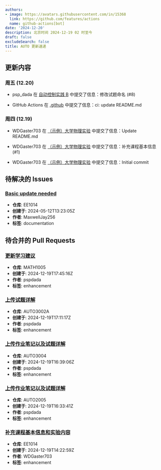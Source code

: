 ```yaml
---
authors:
- image: https://avatars.githubusercontent.com/in/15368
  link: https://github.com/features/actions
  name: github-actions[bot]
date: '2024-12-20'
description: 北京时间 2024-12-19 02 时至今
draft: false
excludeSearch: false
title: AUTO 更新速递
---
```


## 更新内容

### 周五 (12.20)

- psp_dada 在 [自动控制实践 B](https://github.com/HITSZ-OpenAuto/AUTO3002B) 中提交了信息：修改试题命名 (#8)

- GitHub Actions 在 [.github](https://github.com/HITSZ-OpenAuto/.github) 中提交了信息：ci: update README.md

### 周四 (12.19)

- WDGaster703 在 [（示例）大学物理实验](https://github.com/HITSZ-OpenAuto/EE2004) 中提交了信息：Update README.md

- WDGaster703 在 [（示例）大学物理实验](https://github.com/HITSZ-OpenAuto/EE2004) 中提交了信息：补充课程基本信息 (#1)

- WDGaster703 在 [（示例）大学物理实验](https://github.com/HITSZ-OpenAuto/EE2004) 中提交了信息：Initial commit

## 待解决的 Issues

### [Basic update needed](https://github.com/HITSZ-OpenAuto/EE1014/issues/1)

- **仓库**: EE1014
- **创建于**: 2024-05-12T13:23:05Z
- **作者**: MaxwellJay256
- **标签**: documentation

## 待合并的 Pull Requests

### [更新学习建议](https://github.com/HITSZ-OpenAuto/MATH1005/pull/10)

- **仓库**: MATH1005
- **创建于**: 2024-12-19T17:45:16Z
- **作者**: pspdada
- **标签**: enhancement

### [上传试题详解](https://github.com/HITSZ-OpenAuto/AUTO3002A/pull/20)

- **仓库**: AUTO3002A
- **创建于**: 2024-12-19T17:11:17Z
- **作者**: pspdada
- **标签**: enhancement

### [上传作业笔记以及试题详解](https://github.com/HITSZ-OpenAuto/AUTO3004/pull/8)

- **仓库**: AUTO3004
- **创建于**: 2024-12-19T16:39:06Z
- **作者**: pspdada
- **标签**: enhancement

### [上传作业笔记以及试题详解](https://github.com/HITSZ-OpenAuto/AUTO2005/pull/11)

- **仓库**: AUTO2005
- **创建于**: 2024-12-19T16:33:41Z
- **作者**: pspdada
- **标签**: enhancement

### [补充课程基本信息和实验内容](https://github.com/HITSZ-OpenAuto/EE1014/pull/5)

- **仓库**: EE1014
- **创建于**: 2024-12-19T14:22:59Z
- **作者**: WDGaster703
- **标签**: enhancement

